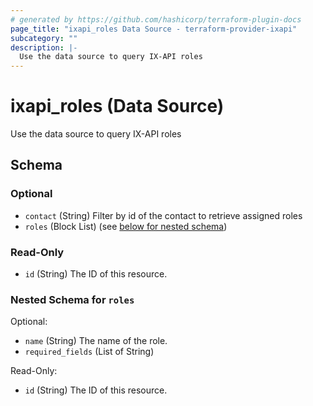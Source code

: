```yaml
---
# generated by https://github.com/hashicorp/terraform-plugin-docs
page_title: "ixapi_roles Data Source - terraform-provider-ixapi"
subcategory: ""
description: |-
  Use the data source to query IX-API roles
---
```


# ixapi_roles (Data Source)

Use the data source to query IX-API roles



<!-- schema generated by tfplugindocs -->
## Schema

### Optional

- `contact` (String) Filter by id of the contact to retrieve assigned roles
- `roles` (Block List) (see [below for nested schema](#nestedblock--roles))

### Read-Only

- `id` (String) The ID of this resource.

<a id="nestedblock--roles"></a>
### Nested Schema for `roles`

Optional:

- `name` (String) The name of the role.
- `required_fields` (List of String)

Read-Only:

- `id` (String) The ID of this resource.


